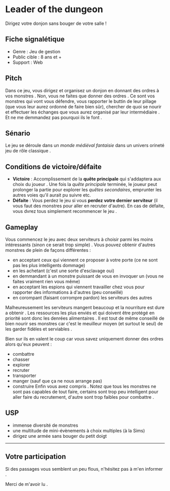 # Leader of the dungeon
Dirigez votre donjon sans bouger de votre salle !
## Fiche signalétique
- Genre : Jeu de gestion
- Public cible : 8 ans et +
- Support : Web
## Pitch
Dans ce jeu, vous dirigez et organisez un donjon en donnant des ordres à vos monstres .
Non, vous ne faites que donner des ordres .
Ce sont vos monstres qui vont vous défendre, vous rapporter le buttin de leur pillage (que vous leur aurez ordonné de faire bien sûr), chercher de quoi se nourir et effectuer les échanges que vous aurez organisé par leur intermédiaire .
Et ne me demmandez pas pourquoi ils le font .

## Sénario
Le jeu se déroule dans un *monde médiéval fantaisie* dans un univers orineté jeu de rôle classique .

## Conditions de victoire/défaite
- **Victoire** : Accomplissement de la **quête principale** qui s'addaptera aux choix du joueur . Une fois la *quête principale* terminée, le joueur peut prolonger la partie pour explorer les *quêtes secondaires*, emprunter les autres voies qu'il aurait pu suivre etc.
- **Défaite** : Vous perdez le jeu si vous **perdez votre dernier serviteur** (il vous faut des monstres pour aller en recruter d'autre).
En cas de défaite, vous dvrez tous simplement recommencer le jeu .

## Gameplay
Vous commencez le jeu avec deux serviteurs à choisir parmi les moins intéressants (sinon ce serait trop simple) .
Vous pouvez obtenir d'autres monstres de plein de façons différentes :
- en acceptant ceux qui viennent ce proposer à votre porte (ce ne sont pas les plus intelligents dommage) 
- en les achetant (c'est une sorte d'esclavage oui)
- en demmandant à un monstre puissant de vous en invoquer un (vous ne faites vraiment rien vous même)
- en acceptant les espions qui viennent travailler chez vous pour rapporter des informations à d'autres (peu conseillé)
- en corompant (faisant corrompre pardon) les serviteurs des autres

Malheureusement les serviteurs mangent beaucoup et la nourriture est dure a obtenir .
Les ressources les plus enviés et qui doivent être protégé en priorité sont donc les denrées alimentaires .
Il est tout de même conseillé de bien nourir ses monstres car c'est le meuilleur moyen (et surtout le seul) de les garder fidèles et serviables .

Bien sur ils en valent le coup car vous savez uniquement donner des ordres alors qu'eux peuvent :
- combattre
- chasser
- explorer
- recruter
- transporter
- manger (sauf que ça ne nous arrange pas)
- construire
Enfin vous avez compris .
Notez que tous les monstres ne sont pas capables de tout faire, certains sont trop peu intelligent pour aller faire du recrutement, d'autre sont trop faibles pour combattre .
## USP
- immense diversité de monstres
- une multitude de mini-évènements à choix multiples (à la Sims)
- dirigez une armée sans bouger du petit doigt
*****
## Votre participation
Si des passages vous semblent un peu flous, n'hésitez pas à m'en informer .

Merci de m'avoir lu .